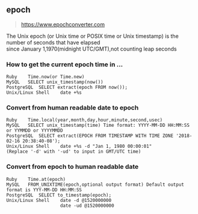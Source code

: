## epoch

> <https://www.epochconverter.com> <br/>

The Unix epoch (or Unix time or POSIX time or Unix timestamp) is the number of seconds that have elapsed <br/>
since January 1,1970(midnight UTC/GMT),not counting leap seconds <br/>

### How to get the current epoch time in ...
```
Ruby	Time.now(or Time.new)
MySQL	SELECT unix_timestamp(now())
PostgreSQL	SELECT extract(epoch FROM now());
Unix/Linux Shell	date +%s
```

### Convert from human readable date to epoch
```
Ruby	Time.local(year,month,day,hour,minute,second,usec)
MySQL	SELECT unix_timestamp(time) Time format: YYYY-MM-DD HH:MM:SS or YYMMDD or YYYYMMDD
PostgreSQL	SELECT extract(EPOCH FROM TIMESTAMP WITH TIME ZONE '2018-02-16 20:38:40-08');
Unix/Linux Shell	date +%s -d "Jan 1, 1980 00:00:01"
(Replace '-d' with '-ud' to input in GMT/UTC time)
```

### Convert from epoch to human readable date
```
Ruby	Time.at(epoch)
MySQL	FROM_UNIXTIME(epoch,optional output format) Default output format is YYY-MM-DD HH:MM:SS
PostgreSQL	SELECT to_timestamp(epoch);
Unix/Linux Shell	date -d @1520000000
                    date -ud @1520000000
```
